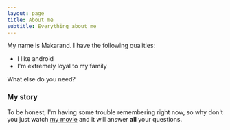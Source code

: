 ```yaml
---
layout: page
title: About me
subtitle: Everything about me
---
```


My name is Makarand. I have the following qualities:

- I like android
- I'm extremely loyal to my family

What else do you need?

### My story

To be honest, I'm having some trouble remembering right now, so why don't you just watch [my movie](https://en.wikipedia.org/wiki/The_Princess_Bride_%28film%29) and it will answer **all** your questions.
